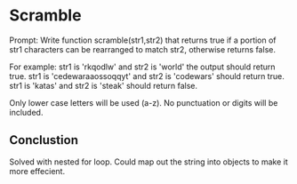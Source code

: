 # Scramble

Prompt: Write function scramble(str1,str2) that returns true if a portion of str1 characters can be rearranged to match str2, otherwise returns false.

For example:
str1 is 'rkqodlw' and str2 is 'world' the output should return true.
str1 is 'cedewaraaossoqqyt' and str2 is 'codewars' should return true.
str1 is 'katas' and str2 is 'steak' should return false.

Only lower case letters will be used (a-z). No punctuation or digits will be included.

## Conclustion
Solved with nested for loop. Could map out the string into objects to make it more effecient. 
